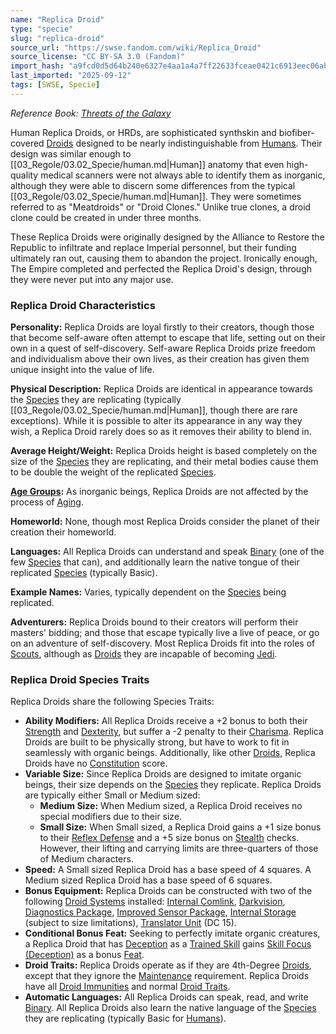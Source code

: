 ```yaml
---
name: "Replica Droid"
type: "specie"
slug: "replica-droid"
source_url: "https://swse.fandom.com/wiki/Replica_Droid"
source_license: "CC BY-SA 3.0 (Fandom)"
import_hash: "a9fcd0d5d64b240e6327e4aa1a4a7ff22633fceae0421c6913eec06ab766f07d"
last_imported: "2025-09-12"
tags: [SWSE, Specie]
---
```

*Reference Book: [Threats of the Galaxy](https://swse.fandom.com/wiki/Star_Wars_Saga_Edition_Threats_of_the_Galaxy)*

Human Replica Droids, or HRDs, are sophisticated synthskin and biofiber-covered [Droids](https://swse.fandom.com/wiki/Droids) designed to be nearly indistinguishable from [Humans](https://swse.fandom.com/wiki/Humans). Their design was similar enough to [[03_Regole/03.02_Specie/human.md|Human]] anatomy that even high-quality medical scanners were not always able to identify them as inorganic, although they were able to discern some differences from the typical [[03_Regole/03.02_Specie/human.md|Human]]. They were sometimes referred to as "Meatdroids" or "Droid Clones." Unlike true clones, a droid clone could be created in under three months.

These Replica Droids were originally designed by the Alliance to Restore the Republic to infiltrate and replace Imperial personnel, but their funding ultimately ran out, causing them to abandon the project. Ironically enough, The Empire completed and perfected the Replica Droid's design, through they were never put into any major use.

### Replica Droid Characteristics
**Personality:** Replica Droids are loyal firstly to their creators, though those that become self-aware often attempt to escape that life, setting out on their own in a quest of self-discovery. Self-aware Replica Droids prize freedom and individualism above their own lives, as their creation has given them unique insight into the value of life.

**Physical Description:** Replica Droids are identical in appearance towards the [Species](https://swse.fandom.com/wiki/Species) they are replicating (typically [[03_Regole/03.02_Specie/human.md|Human]], though there are rare exceptions). While it is possible to alter its appearance in any way they wish, a Replica Droid rarely does so as it removes their ability to blend in.

**Average Height/Weight:** Replica Droids height is based completely on the size of the [Species](https://swse.fandom.com/wiki/Species) they are replicating, and their metal bodies cause them to be double the weight of the replicated [Species](https://swse.fandom.com/wiki/Species).

**[Age Groups](https://swse.fandom.com/wiki/Age_Groups):** As inorganic beings, Replica Droids are not affected by the process of [Aging](https://swse.fandom.com/wiki/Aging).

**Homeworld:** None, though most Replica Droids consider the planet of their creation their homeworld.

**Languages:** All Replica Droids can understand and speak [Binary](https://swse.fandom.com/wiki/Binary) (one of the few [Species](https://swse.fandom.com/wiki/Species) that can), and additionally learn the native tongue of their replicated [Species](https://swse.fandom.com/wiki/Species) (typically Basic).

**Example Names:** Varies, typically dependent on the [Species](https://swse.fandom.com/wiki/Species) being replicated.

**Adventurers:** Replica Droids bound to their creators will perform their masters' bidding; and those that escape typically live a live of peace, or go on an adventure of self-discovery. Most Replica Droids fit into the roles of [Scouts](https://swse.fandom.com/wiki/Scouts), although as [Droids](https://swse.fandom.com/wiki/Droids) they are incapable of becoming [Jedi](https://swse.fandom.com/wiki/Jedi).

### Replica Droid Species Traits
Replica Droids share the following Species Traits:
- **Ability Modifiers:** All Replica Droids receive a +2 bonus to both their [Strength](https://swse.fandom.com/wiki/Strength) and [Dexterity](https://swse.fandom.com/wiki/Dexterity), but suffer a -2 penalty to their [Charisma](https://swse.fandom.com/wiki/Charisma). Replica Droids are built to be physically strong, but have to work to fit in seamlessly with organic beings. Additionally, like other [Droids](https://swse.fandom.com/wiki/Droids), Replica Droids have no [Constitution](https://swse.fandom.com/wiki/Constitution) score.
- **Variable Size:** Since Replica Droids are designed to imitate organic beings, their size depends on the [Species](https://swse.fandom.com/wiki/Species) they replicate. Replica Droids are typically either Small or Medium sized:
    - **Medium Size:** When Medium sized, a Replica Droid receives no special modifiers due to their size.
    - **Small Size:** When Small sized, a Replica Droid gains a +1 size bonus to their [Reflex Defense](https://swse.fandom.com/wiki/Reflex_Defense) and a +5 size bonus on [Stealth](https://swse.fandom.com/wiki/Stealth) checks. However, their lifting and carrying limits are three-quarters of those of Medium characters.
- **Speed:** A Small sized Replica Droid has a base speed of 4 squares. A Medium sized Replica Droid has a base speed of 6 squares.
- **Bonus Equipment:** Replica Droids can be constructed with two of the following [Droid Systems](https://swse.fandom.com/wiki/Droid_Systems) installed: [Internal Comlink](https://swse.fandom.com/wiki/Internal_Comlink), [Darkvision](https://swse.fandom.com/wiki/Darkvision), [Diagnostics Package](https://swse.fandom.com/wiki/Diagnostics_Package), [Improved Sensor Package](https://swse.fandom.com/wiki/Improved_Sensor_Package), [Internal Storage](https://swse.fandom.com/wiki/Internal_Storage) (subject to size limitations), [Translator Unit](https://swse.fandom.com/wiki/Translator_Unit) (DC 15).
- **Conditional Bonus Feat:** Seeking to perfectly imitate organic creatures, a Replica Droid that has [Deception](https://swse.fandom.com/wiki/Deception) as a [Trained Skill](https://swse.fandom.com/wiki/Trained_Skill) gains [Skill Focus (Deception)](https://swse.fandom.com/wiki/Skill_Focus_(Deception)) as a bonus [Feat](https://swse.fandom.com/wiki/Feat).
- **Droid Traits:** Replica Droids operate as if they are 4th-Degree [Droids](https://swse.fandom.com/wiki/Droids), except that they ignore the [Maintenance](https://swse.fandom.com/wiki/Maintenance) requirement. Replica Droids have all [Droid Immunities](https://swse.fandom.com/wiki/Droid_Immunities) and normal [Droid Traits](https://swse.fandom.com/wiki/Droid_Traits).
- **Automatic Languages:** All Replica Droids can speak, read, and write [Binary](https://swse.fandom.com/wiki/Binary). All Replica Droids also learn the native language of the [Species](https://swse.fandom.com/wiki/Species) they are replicating (typically Basic for [Humans](https://swse.fandom.com/wiki/Humans)).